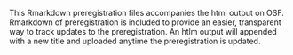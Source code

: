 This Rmarkdown preregistration files accompanies the html output on OSF. Rmarkdown of preregistration is included to provide an easier, transparent way to track updates to the preregistration. An htlm output will appended with a new title and uploaded anytime the preregistration is updated. 
